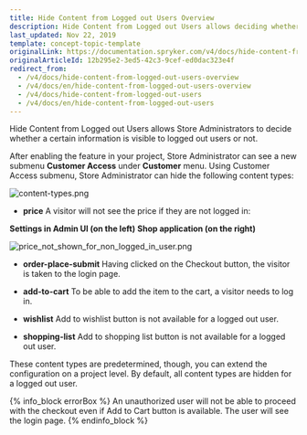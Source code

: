 ```yaml
---
title: Hide Content from Logged out Users Overview
description: Hide Content from Logged out Users allows deciding whether certain information is visible to logged out users or not
last_updated: Nov 22, 2019
template: concept-topic-template
originalLink: https://documentation.spryker.com/v4/docs/hide-content-from-logged-out-users-overview
originalArticleId: 12b295e2-3ed5-42c3-9cef-ed0dac323e4f
redirect_from:
  - /v4/docs/hide-content-from-logged-out-users-overview
  - /v4/docs/en/hide-content-from-logged-out-users-overview
  - /v4/docs/hide-content-from-logged-out-users
  - /v4/docs/en/hide-content-from-logged-out-users
---
```


Hide Content from Logged out Users allows Store Administrators to decide whether a certain information is visible to logged out users or not.

After enabling the feature in your project, Store Administrator can see a new submenu **Customer Access** under **Customer** menu. Using Customer Access submenu, Store Administrator can hide the following content types:

![content-types.png](https://spryker.s3.eu-central-1.amazonaws.com/docs/Features/Company+Account+Management/Hide+Content+from+Logged+out+Users/Hide+Content+from+Logged+out+Users+Overview/content-types.png) 

* **price** 
A visitor will not see the price if they are not logged in:


**Settings in Admin UI (on the left)**
**Shop application (on the right)**

![price_not_shown_for_non_logged_in_user.png](https://spryker.s3.eu-central-1.amazonaws.com/docs/Features/Company+Account+Management/Hide+Content+from+Logged+out+Users/Hide+Content+from+Logged+out+Users+Overview/price_not_shown_for_non_logged_in_user.png) 

* **order-place-submit**
Having clicked on the Checkout button, the visitor is taken to the login page.

* **add-to-cart**
To be able to add the item to the cart, a visitor needs to log in.

* **wishlist**
Add to wishlist button is not available for a logged out user.

* **shopping-list**
Add to shopping list button is not available for a logged out user.

These content types are predetermined, though, you can extend the configuration on a project level. By default, all content types are hidden for a logged out user.

{% info_block errorBox %}
An unauthorized user will not be able to proceed with the checkout even if Add to Cart button is available. The user will see the login page.
{% endinfo_block %}

<!-- _Last review date: Oct 26, 2018_ by Oleh Hladchenko, Oksana Karasyova -->
